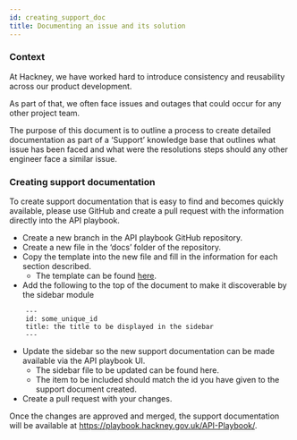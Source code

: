```yaml
---
id: creating_support_doc
title: Documenting an issue and its solution
---
```


### Context
At Hackney, we have worked hard to introduce consistency and reusability across our product development.

As part of that, we often face issues and outages that could occur for any other project team. 

The purpose of this document is to outline a process to create detailed documentation as part of a ‘Support’ knowledge base that outlines what issue has been faced and what were the resolutions steps should any other engineer face a similar issue.

### Creating support documentation
To create support documentation that is easy to find and becomes quickly available, please use GitHub and create a pull request with the information directly into the API playbook.

- Create a new branch in the API playbook GitHub repository.
- Create a new file in the ‘docs’ folder of the repository.
- Copy the template into the new file and fill in the information for each section described.
    - The template can be found [here](./support-issue-template.md).
- Add the following to the top of the document to make it discoverable by the sidebar module
```
    ---
    id: some_unique_id
    title: the title to be displayed in the sidebar
    ---
```
- Update the sidebar so the new support documentation can be made available via the API playbook UI. 
    - The sidebar file to be updated can be found here.
    - The item to be included should match the id you have given to the support document created.
- Create a pull request with your changes. 

Once the changes are approved and merged, the support documentation will be available at https://playbook.hackney.gov.uk/API-Playbook/. 